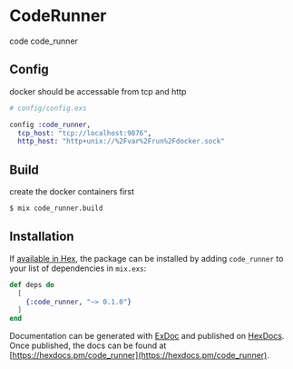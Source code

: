# CodeRunner

code code_runner

## Config

docker should be accessable from tcp and http

```elixir
# config/config.exs

config :code_runner,
  tcp_host: "tcp://localhost:9876",
  http_host: "http+unix://%2Fvar%2Frun%2Fdocker.sock"
```

## Build

create the docker containers first

```bash
$ mix code_runner.build
```

## Installation

If [available in Hex](https://hex.pm/docs/publish), the package can be installed
by adding `code_runner` to your list of dependencies in `mix.exs`:

```elixir
def deps do
  [
    {:code_runner, "~> 0.1.0"}
  ]
end
```

Documentation can be generated with [ExDoc](https://github.com/elixir-lang/ex_doc)
and published on [HexDocs](https://hexdocs.pm). Once published, the docs can
be found at [https://hexdocs.pm/code_runner](https://hexdocs.pm/code_runner).
